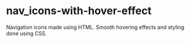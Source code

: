 # nav_icons-with-hover-effect

Navigation icons made using HTML. Smooth hovering effects and styling done using CSS.
